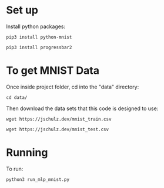 # Set up

Install python packages:

    pip3 install python-mnist

    pip3 install progressbar2

# To get MNIST Data

Once inside project folder, cd into the "data" directory:

```cd data/```

Then download the data sets that this code is designed to use:

```wget https://jschulz.dev/mnist_train.csv```

```wget https://jschulz.dev/mnist_test.csv``` 

# Running

To run:

```python3 run_mlp_mnist.py```
